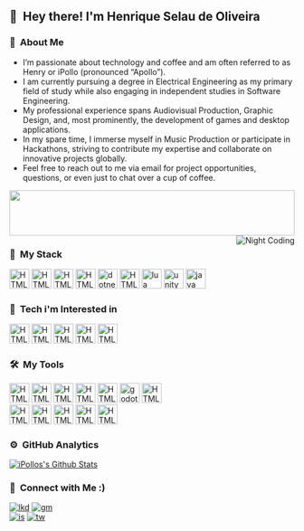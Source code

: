 
## 👋 &nbsp;Hey there! I'm Henrique Selau de Oliveira

### 👨 &nbsp;About Me

- I’m passionate about technology and coffee and am often referred to as Henry or iPollo (pronounced “Apollo”).
- I am currently pursuing a degree in Electrical Engineering as my primary field of study while also engaging in independent studies in Software Engineering.
- My professional experience spans Audiovisual Production, Graphic Design, and, most prominently, the development of games and desktop applications.
- In my spare time, I immerse myself in Music Production or participate in Hackathons, striving to contribute my expertise and collaborate on innovative projects globally.
- Feel free to reach out to me via email for project opportunities, questions, or even just to chat over a cup of coffee.
  
<img src="https://raw.githubusercontent.com/matfantinel/matfantinel/master/waves.svg" width="100%" height="80">

<img alt="Night Coding" src="https://i.imgur.com/MfXGIDb.png" align="right"/>

### :triangular_ruler: &nbsp;My Stack

<img src="https://skillicons.dev/icons?i=kotlin" width="35" height="35" alt="HTML5" /> <img src="https://skillicons.dev/icons?i=androidstudio" width="35" height="35" alt="HTML5" /> <img src="https://skillicons.dev/icons?i=cs" width="35" height="35" alt="HTML5" /> <img src="https://skillicons.dev/icons?i=cpp" width="35" height="35" alt="HTML5" /> <img src="https://skillicons.dev/icons?i=java" width="35" height="35" alt="dotnet" /> <img src="https://skillicons.dev/icons?i=lua" width="35" height="35" alt="HTML5" /> <img src="https://skillicons.dev/icons?i=python" width="35" height="35" alt="lua" /> <img src="https://skillicons.dev/icons?i=godot" width="35" height="35" alt="unity" /> <img src="https://skillicons.dev/icons?i=dotnet" width="35" height="35" alt="java" />


### :open_file_folder: &nbsp;Tech i'm Interested in

<img src="https://skillicons.dev/icons?i=c" width="35" height="35" alt="HTML5" /> <img src="https://skillicons.dev/icons?i=javascript" width="35" height="35" alt="HTML5" /> <img src="https://skillicons.dev/icons?i=html" width="35" height="35" alt="HTML5" /> <img src="https://skillicons.dev/icons?i=vim" width="35" height="35" alt="HTML5" /> <img src="https://skillicons.dev/icons?i=electron" width="35" height="35" alt="HTML5" />

### 🛠 &nbsp;My Tools

<img src="https://skillicons.dev/icons?i=git" width="35" height="35" alt="HTML5" /> <img src="https://skillicons.dev/icons?i=github" width="35" height="35" alt="HTML5" /> <img src="https://skillicons.dev/icons?i=vscode" width="35" height="35" alt="HTML5" /> <img src="https://skillicons.dev/icons?i=visualstudio" width="35" height="35" alt="HTML5" /> <img src="https://skillicons.dev/icons?i=idea" width="35" height="35" alt="HTML5" /> <img src="https://skillicons.dev/icons?i=unity" width="35" height="35" alt="godot" /> <img src="https://skillicons.dev/icons?i=eclipse" width="35" height="35" alt="HTML5" /><br/> <img src="https://skillicons.dev/icons?i=sublime" width="35" height="35" alt="HTML5" /> <img src="https://skillicons.dev/icons?i=ai" width="35" height="35" alt="HTML5" /> <img src="https://skillicons.dev/icons?i=ps" width="35" height="35" alt="HTML5" /> <img src="https://skillicons.dev/icons?i=pr" width="35" height="35" alt="HTML5" /> <img src="https://skillicons.dev/icons?i=ae" width="35" height="35" alt="HTML5" />

### ⚙️ &nbsp;GitHub Analytics

[![iPollos's Github Stats](https://github-readme-stats2-git-master-ipollo.vercel.app/api?username=iPollo&show_icons=true&theme=synthwave&bg_color=4b357a&text_color=ffffff&icon_color=ac85ff&include_all_commits=true&count_private=true)](https://github.com/iPollo)

### 🤝 &nbsp;Connect with Me :)

[![lkd](https://img.shields.io/badge/-Henry-0077B5?style=flat-square&logo=Linkedin&logoColor=white)](https://www.linkedin.com/in/henrique-selau-de-oliveira-3096911a2) [![gm](https://img.shields.io/badge/-hso.softwares@gmail.com-D14836?style=flat-square&logo=Gmail&logoColor=white)](https://www.google.com/intl/pt_br/gmail/about/)\
[![is](https://img.shields.io/badge/-@henriqueselau__-E4405F?style=flat-square&logo=Instagram&logoColor=white)](https://www.linkedin.com/in/henrique-selau-de-oliveira-3096911a2) [![tw](https://img.shields.io/badge/-@HenriqueSelau__-30beff?style=flat-square&logo=Twitter&logoColor=white)](https://twitter.com/HenriqueSelau_)


